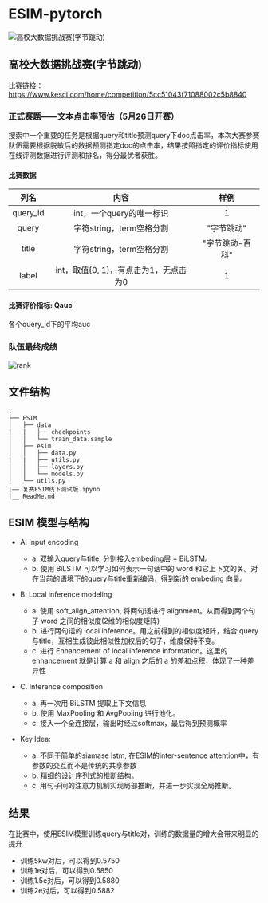 # ESIM-pytorch
![高校大数据挑战赛(字节跳动)](https://github.com/dyywinner/ESIM-pytorch/blob/master/img/fm.jpg)
## 高校大数据挑战赛(字节跳动)
比赛链接：https://www.kesci.com/home/competition/5cc51043f71088002c5b8840
### 正式赛题——文本点击率预估（5月26日开赛）
  搜索中一个重要的任务是根据query和title预测query下doc点击率，本次大赛参赛队伍需要根据脱敏后的数据预测指定doc的点击率，结果按照指定的评价指标使用在线评测数据进行评测和排名，得分最优者获胜。

#### 比赛数据

| 列名 | 内容 | 样例 |
| :----: | :----: | :----: |
| query_id | int，一个query的唯一标识 | 1 |
| query | 字符string，term空格分割 | "字节跳动" |
| title | 字符string，term空格分割 | "字节跳动-百科" |
| label | int，取值{0, 1}，有点击为1，无点击为0 | 1 |

#### 比赛评价指标: Qauc
各个query_id下的平均auc

### 队伍最终成绩
![rank](https://github.com/dyywinner/ESIM-pytorch/blob/master/img/finalrank_26.jpg)

## 文件结构
```
.
├── ESIM
│   ├── data
|   |   ├── checkpoints
│   │   └── train_data.sample
│   ├── esim
│   │   ├── data.py
|   |   ├── utils.py
│   │   ├── layers.py
│   │   └── models.py
│   └── utils.py
|—— 复赛ESIM线下测试版.ipynb
|__ ReadMe.md
```
## ESIM 模型与结构
- A. Input encoding
  + a. 双输入query与title, 分别接入embeding层 + BiLSTM。
  + b. 使用 BiLSTM 可以学习如何表示一句话中的 word 和它上下文的关。对在当前的语境下的query与title重新编码，得到新的 embeding 向量。
- B. Local inference modeling
  + a. 使用 soft_align_attention, 将两句话进行 alignment。从而得到两个句子 word 之间的相似度(2维的相似度矩阵)
  + b. 进行两句话的 local inference。用之前得到的相似度矩阵，结合 query与title，互相生成彼此相似性加权后的句子，维度保持不变。
  + c. 进行 Enhancement of local inference information。这里的 enhancement 就是计算 a 和 align 之后的 a 的差和点积，体现了一种差异性
- C. Inference composition
  + a. 再一次用 BiLSTM 提取上下文信息
  + b. 使用 MaxPooling 和 AvgPooling 进行池化。
  + c. 接入一个全连接层，输出时经过softmax，最后得到预测概率
  
- Key Idea:
  + a. 不同于简单的siamase lstm, 在ESIM的inter-sentence attention中，有参数的交互而不是传统的共享参数
  + b. 精细的设计序列式的推断结构。
  + c. 用句子间的注意力机制实现局部推断，并进一步实现全局推断。

## 结果
在比赛中，使用ESIM模型训练query与title对，训练的数据量的增大会带来明显的提升
- 训练5kw对后，可以得到0.5750
- 训练1e对后，可以得到0.5850
- 训练1.5e对后，可以得到0.5880
- 训练2e对后，可以得到0.5882
